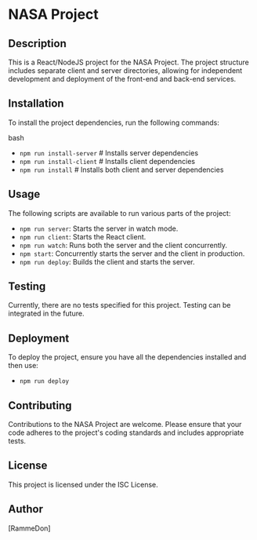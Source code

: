 # NASA Project

## Description

This is a React/NodeJS project for the NASA Project. The project structure includes separate client and server directories, allowing for independent development and deployment of the front-end and back-end services.

## Installation

To install the project dependencies, run the following commands:

bash
- `npm run install-server` # Installs server dependencies
- `npm run install-client` # Installs client dependencies
- `npm run install`        # Installs both client and server dependencies


## Usage

The following scripts are available to run various parts of the project:

- `npm run server`: Starts the server in watch mode.
- `npm run client`: Starts the React client.
- `npm run watch`: Runs both the server and the client concurrently.
- `npm start`: Concurrently starts the server and the client in production.
- `npm run deploy`: Builds the client and starts the server.

## Testing

Currently, there are no tests specified for this project. Testing can be integrated in the future.

## Deployment

To deploy the project, ensure you have all the dependencies installed and then use:

- `npm run deploy`  


## Contributing

Contributions to the NASA Project are welcome. Please ensure that your code adheres to the project's coding standards and includes appropriate tests.

## License

This project is licensed under the ISC License.

## Author

[RammeDon]

